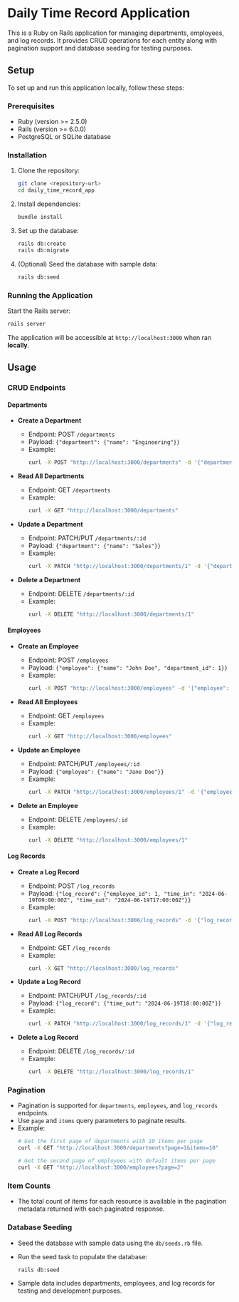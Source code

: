 # Daily Time Record Application

This is a Ruby on Rails application for managing departments, employees, and log records. It provides CRUD operations for each entity along with pagination support and database seeding for testing purposes.

## Setup

To set up and run this application locally, follow these steps:

### Prerequisites

- Ruby (version >= 2.5.0)
- Rails (version >= 6.0.0)
- PostgreSQL or SQLite database

### Installation

1. Clone the repository:

   ```bash
   git clone <repository-url>
   cd daily_time_record_app
   ```

2. Install dependencies:

   ```bash
   bundle install
   ```

3. Set up the database:

   ```bash
   rails db:create
   rails db:migrate
   ```

4. (Optional) Seed the database with sample data:

   ```bash
   rails db:seed
   ```

### Running the Application

Start the Rails server:

```bash
rails server
```

The application will be accessible at `http://localhost:3000` when ran **locally**.

## Usage

### CRUD Endpoints

#### Departments

- **Create a Department**
  - Endpoint: POST `/departments`
  - Payload: `{"department": {"name": "Engineering"}}`
  - Example:
    ```bash
    curl -X POST "http://localhost:3000/departments" -d '{"department": {"name": "Engineering"}}' -H "Content-Type: application/json"
    ```

- **Read All Departments**
  - Endpoint: GET `/departments`
  - Example:
    ```bash
    curl -X GET "http://localhost:3000/departments"
    ```

- **Update a Department**
  - Endpoint: PATCH/PUT `/departments/:id`
  - Payload: `{"department": {"name": "Sales"}}`
  - Example:
    ```bash
    curl -X PATCH "http://localhost:3000/departments/1" -d '{"department": {"name": "Sales"}}' -H "Content-Type: application/json"
    ```

- **Delete a Department**
  - Endpoint: DELETE `/departments/:id`
  - Example:
    ```bash
    curl -X DELETE "http://localhost:3000/departments/1"
    ```

#### Employees

- **Create an Employee**
  - Endpoint: POST `/employees`
  - Payload: `{"employee": {"name": "John Doe", "department_id": 1}}`
  - Example:
    ```bash
    curl -X POST "http://localhost:3000/employees" -d '{"employee": {"name": "John Doe", "department_id": 1}}' -H "Content-Type: application/json"
    ```

- **Read All Employees**
  - Endpoint: GET `/employees`
  - Example:
    ```bash
    curl -X GET "http://localhost:3000/employees"
    ```

- **Update an Employee**
  - Endpoint: PATCH/PUT `/employees/:id`
  - Payload: `{"employee": {"name": "Jane Doe"}}`
  - Example:
    ```bash
    curl -X PATCH "http://localhost:3000/employees/1" -d '{"employee": {"name": "Jane Doe"}}' -H "Content-Type: application/json"
    ```

- **Delete an Employee**
  - Endpoint: DELETE `/employees/:id`
  - Example:
    ```bash
    curl -X DELETE "http://localhost:3000/employees/1"
    ```

#### Log Records

- **Create a Log Record**
  - Endpoint: POST `/log_records`
  - Payload: `{"log_record": {"employee_id": 1, "time_in": "2024-06-19T09:00:00Z", "time_out": "2024-06-19T17:00:00Z"}}`
  - Example:
    ```bash
    curl -X POST "http://localhost:3000/log_records" -d '{"log_record": {"employee_id": 1, "time_in": "2024-06-19T09:00:00Z", "time_out": "2024-06-19T17:00:00Z"}}' -H "Content-Type: application/json"
    ```

- **Read All Log Records**
  - Endpoint: GET `/log_records`
  - Example:
    ```bash
    curl -X GET "http://localhost:3000/log_records"
    ```

- **Update a Log Record**
  - Endpoint: PATCH/PUT `/log_records/:id`
  - Payload: `{"log_record": {"time_out": "2024-06-19T18:00:00Z"}}`
  - Example:
    ```bash
    curl -X PATCH "http://localhost:3000/log_records/1" -d '{"log_record": {"time_out": "2024-06-19T18:00:00Z"}}' -H "Content-Type: application/json"
    ```

- **Delete a Log Record**
  - Endpoint: DELETE `/log_records/:id`
  - Example:
    ```bash
    curl -X DELETE "http://localhost:3000/log_records/1"
    ```

### Pagination

- Pagination is supported for `departments`, `employees`, and `log_records` endpoints.
- Use `page` and `items` query parameters to paginate results.
- Example:
  ```bash
  # Get the first page of departments with 10 items per page
  curl -X GET "http://localhost:3000/departments?page=1&items=10"
  
  # Get the second page of employees with default items per page
  curl -X GET "http://localhost:3000/employees?page=2"
  ```

### Item Counts

- The total count of items for each resource is available in the pagination metadata returned with each paginated response.

### Database Seeding

- Seed the database with sample data using the `db/seeds.rb` file.
- Run the seed task to populate the database:
  ```bash
  rails db:seed
  ```

- Sample data includes departments, employees, and log records for testing and development purposes.